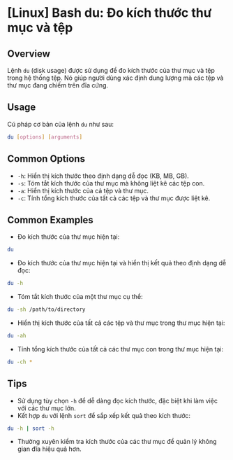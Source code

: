 # [Linux] Bash du: Đo kích thước thư mục và tệp

## Overview
Lệnh `du` (disk usage) được sử dụng để đo kích thước của thư mục và tệp trong hệ thống tệp. Nó giúp người dùng xác định dung lượng mà các tệp và thư mục đang chiếm trên đĩa cứng.

## Usage
Cú pháp cơ bản của lệnh `du` như sau:
```bash
du [options] [arguments]
```

## Common Options
- `-h`: Hiển thị kích thước theo định dạng dễ đọc (KB, MB, GB).
- `-s`: Tóm tắt kích thước của thư mục mà không liệt kê các tệp con.
- `-a`: Hiển thị kích thước của cả tệp và thư mục.
- `-c`: Tính tổng kích thước của tất cả các tệp và thư mục được liệt kê.

## Common Examples
- Đo kích thước của thư mục hiện tại:
```bash
du
```

- Đo kích thước của thư mục hiện tại và hiển thị kết quả theo định dạng dễ đọc:
```bash
du -h
```

- Tóm tắt kích thước của một thư mục cụ thể:
```bash
du -sh /path/to/directory
```

- Hiển thị kích thước của tất cả các tệp và thư mục trong thư mục hiện tại:
```bash
du -ah
```

- Tính tổng kích thước của tất cả các thư mục con trong thư mục hiện tại:
```bash
du -ch *
```

## Tips
- Sử dụng tùy chọn `-h` để dễ dàng đọc kích thước, đặc biệt khi làm việc với các thư mục lớn.
- Kết hợp `du` với lệnh `sort` để sắp xếp kết quả theo kích thước:
```bash
du -h | sort -h
```
- Thường xuyên kiểm tra kích thước của các thư mục để quản lý không gian đĩa hiệu quả hơn.